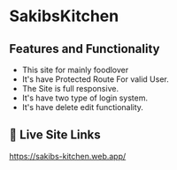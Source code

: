 
# SakibsKitchen




## Features and Functionality

- This site for mainly foodlover
- It's have Protected Route For valid User.
- The Site is full responsive.
- It's have two type of login system.
- It's  have delete edit functionality.




## 🔗 Live Site Links

https://sakibs-kitchen.web.app/